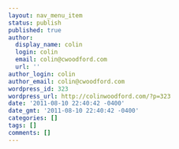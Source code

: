 ```yaml
---
layout: nav_menu_item
status: publish
published: true
author:
  display_name: colin
  login: colin
  email: colin@cwoodford.com
  url: ''
author_login: colin
author_email: colin@cwoodford.com
wordpress_id: 323
wordpress_url: http://colinwoodford.com/?p=323
date: '2011-08-10 22:40:42 -0400'
date_gmt: '2011-08-10 22:40:42 -0400'
categories: []
tags: []
comments: []
---
```


